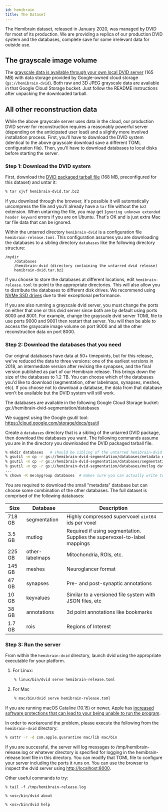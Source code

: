 ```yaml
---
id: hemibrain
title: The Dataset
---
```


The Hemibrain dataset, released in January 2020, was managed by DVID for most of its
production. We are providing a replica of our production DVID system and the
databases, complete save for some irrelevant data for outside use.  

## The grayscale image volume

The [grayscale data is available through your own local DVID server](https://storage.cloud.google.com/hemibrain-release/hemibrain-grayscale.tar.bz2)
(165 MB) with data storage provided by Google-owned cloud storage (`gs://hemibrain-dvid`).  Both raw and 3D JPEG grayscale data are available
in that Google Cloud Storage bucket.
Just follow the README instructions after unpacking the downloaded tarball.

## All other reconstruction data

While the above grayscale server uses data in the cloud, our production
DVID server for reconstruction requires a reasonably powerful server
(depending on the anticipated user load) and a slightly more involved installation process.
First, you'll have to download the DVID system (identical to the above grayscale
download save a different TOML configuration file).
Then, you'll have to download databases to local disks before starting the server.

### Step 1: Download the DVID system

First, download the [DVID packaged tarball file](https://storage.cloud.google.com/hemibrain-dvid-segmentation/hemibrain-dvid.tar.bz2)
(168 MB, preconfigured for this dataset) and untar it:

```bash
% tar xjvf hemibrain-dvid.tar.bz2
```

If you download through the browser, it's possible it will automatically uncompress the file and
you'll already have a `tar` file without the `bz2` extension.  When untarring the file, you may
get `Ignoring unknown extended header keyword` errors if you are on Ubuntu.  That's OK and is just extra
Mac tar file data that can be ignored.

Within the untarred directory `hemibrain-dvid` is a configuration file 
`hemibrain-release.toml`.  This configuration assumes you are
downloading the databases to a sibling directory `databases` like
the following directory structure:
```
/mydir
    /databases
    /hemibrain-dvid (directory containing the untarred dvid release)
    hemibrain-dvid.tar.bz2
```

If you choose to store the databases at different locations, edit
`hemibrain-release.toml` to point to the appropriate directories.  This
will also allow you to distribute the databases to different disk drives.
We recommend using [NVMe SSD drives](https://www.enterprisestorageforum.com/storage-hardware/nvme-5-key-facts-about-nonvolatile-memory-express.html) 
due to their exceptional performance.

If you are also running a grayscale dvid server, you must change the ports
on either that one or this dvid server since both are by default using ports
8000 and 8001.  For example, change the grayscale dvid server TOML file to
use ports 9000 and 9001 then restart that server.  You will then be able 
to access the grayscale image volume on port 9000 and all the other
reconstruction data on port 8000.

### Step 2: Download the databases that you need

Our original databases have data at 50+ timepoints, but for this release, we've reduced the
data to three versions: one of the earliest versions in 2018, an intermediate version
after revising the synapses, and the final version published as
part of our Hemibrain release.  This brings down the size of the databases to 1.2 TB.
You can choose which of the databases you'd like to download (segmentation,
other labelmaps, synapses, meshes, etc).  If you choose not to download a database, the
data from that database won't be available but the DVID system will still work.

The databases are available in the following Google Cloud Storage bucket:
gs://hemibrain-dvid-segmentation/databases

We suggest using the Google gsutil tool:
https://cloud.google.com/storage/docs/gsutil

Create a `databases` directory that is a sibling of the untarred DVID package,
then download the databases you want.  The following commands assume you are in
the directory you downloaded the DVID packaged tarball file.

```bash
% mkdir databases   # should be sibling of the untarred hemibrain-dvid directory
% gsutil -m cp -r gs://hemibrain-dvid-segmentation/databases/metadata databases
% gsutil -m cp -r gs://hemibrain-dvid-segmentation/databases/segmentation databases
% gsutil -m cp -r gs://hemibrain-dvid-segmentation/databases/mutlog databases
...
% chown -R me:mygroup databases  # makes sure you can actually write to those DBs
```

You are required to download the small "metadata" database but can choose some 
combination of the other databases.  The full dataset is comprised of the following
databases:

|Size|Database|Description|
|------|--------------|---|
|718 GB|   segmentation|Highly compressed supervoxel `uint64` ids per voxel|
|3.5 GB|   mutlog|Required if using segmentation. Supplies the supervoxel-to-label mappings|
|225 GB|   other-labelmaps|Mitochondria, ROIs, etc.|
|145 GB|   meshes | Neuroglancer format |
| 47 GB|   synapses| Pre- and post-synaptic annotations|
| 10 GB|   keyvalues| Similar to a versioned file system with JSON files, etc|
| 38 GB|   annotations| 3d point annotations like bookmarks|
|1.7 GB|   rois |Regions of Interest|

### Step 3: Run the server

From within the `hemibrain-dvid` directory, launch dvid using the appropriate
executable for your platform.

1) For Linux:

```bash
    % linux/bin/dvid serve hemibrain-release.toml
```

2) For Mac

```bash
    % mac/bin/dvid serve hemibrain-release.toml
```

If you are running macOS Cataline (10.15) or newer, Apple has [increased 
software protections that can lead to your being unable to run the program](https://developer.apple.com/news/?id=10032019a).

In order to workaround the problem, please execute the following
from the `hemibrain-dvid` directory:

```bash
% xattr -r -d com.apple.quarantine mac/lib mac/bin
```

If you are successful, the server will log messages to /tmp/hemibrain-release.log
or whatever directory is specified for logging in the hemibrain-release.toml
file in this directory.  You can modify that TOML file to configure
your server including the ports it runs on.  You can use the browser to 
inspect the dvid server using [http://localhost:8000](http://localhost:8000).

Other useful commands to try:

    % tail -f /tmp/hemibrain-release.log

    % <os>/bin/dvid about
    
    % <os>/bin/dvid help